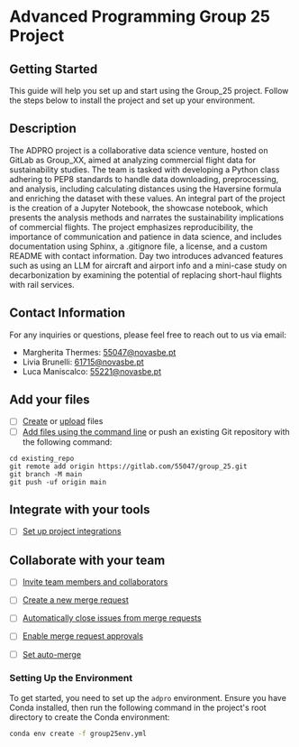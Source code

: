 # Advanced Programming Group 25 Project

## Getting Started

This guide will help you set up and start using the Group_25 project. Follow the steps below to install the project and set up your environment.

## Description
The ADPRO project is a collaborative data science venture, hosted on GitLab as Group_XX, aimed at analyzing commercial flight data for sustainability studies. The team is tasked with developing a Python class adhering to PEP8 standards to handle data downloading, preprocessing, and analysis, including calculating distances using the Haversine formula and enriching the dataset with these values. An integral part of the project is the creation of a Jupyter Notebook, the showcase notebook, which presents the analysis methods and narrates the sustainability implications of commercial flights. The project emphasizes reproducibility, the importance of communication and patience in data science, and includes documentation using Sphinx, a .gitignore file, a license, and a custom README with contact information. Day two introduces advanced features such as using an LLM for aircraft and airport info and a mini-case study on decarbonization by examining the potential of replacing short-haul flights with rail services.


## Contact Information

For any inquiries or questions, please feel free to reach out to us via email:

- Margherita Thermes: 55047@novasbe.pt
- Livia Brunelli: 61715@novasbe.pt
- Luca Maniscalco: 55221@novasbe.pt


## Add your files

- [ ] [Create](https://docs.gitlab.com/ee/user/project/repository/web_editor.html#create-a-file) or [upload](https://docs.gitlab.com/ee/user/project/repository/web_editor.html#upload-a-file) files
- [ ] [Add files using the command line](https://docs.gitlab.com/ee/gitlab-basics/add-file.html#add-a-file-using-the-command-line) or push an existing Git repository with the following command:

```
cd existing_repo
git remote add origin https://gitlab.com/55047/group_25.git
git branch -M main
git push -uf origin main
```

## Integrate with your tools

- [ ] [Set up project integrations](https://gitlab.com/55047/group_25/-/settings/integrations)

## Collaborate with your team

- [ ] [Invite team members and collaborators](https://docs.gitlab.com/ee/user/project/members/)
- [ ] [Create a new merge request](https://docs.gitlab.com/ee/user/project/merge_requests/creating_merge_requests.html)
- [ ] [Automatically close issues from merge requests](https://docs.gitlab.com/ee/user/project/issues/managing_issues.html#closing-issues-automatically)
- [ ] [Enable merge request approvals](https://docs.gitlab.com/ee/user/project/merge_requests/approvals/)
- [ ] [Set auto-merge](https://docs.gitlab.com/ee/user/project/merge_requests/merge_when_pipeline_succeeds.html)



### Setting Up the Environment

To get started, you need to set up the `adpro` environment. Ensure you have Conda installed, then run the following command in the project's root directory to create the Conda environment:

```sh
conda env create -f group25env.yml

